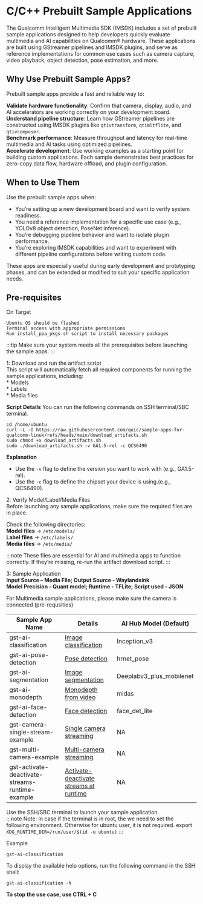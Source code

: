 # C/C++ Prebuilt Sample Applications

The Qualcomm Intelligent Multimedia SDK (IMSDK) includes a set of prebuilt sample applications designed to help developers quickly evaluate multimedia and AI capabilities on Qualcomm® hardware. These applications are built using GStreamer pipelines and IMSDK plugins, and serve as reference implementations for common use cases such as camera capture, video playback, object detection, pose estimation, and more.  

## Why Use Prebuilt Sample Apps?  
Prebuilt sample apps provide a fast and reliable way to:  

**Validate hardware functionality**: Confirm that camera, display, audio, and AI accelerators are working correctly on your development board.  
**Understand pipeline structure**: Learn how GStreamer pipelines are constructed using IMSDK plugins like `qtivtransform`, `qtimltflite`, and `qtivcomposer`.  
**Benchmark performance**: Measure throughput and latency for real-time multimedia and AI tasks using optimized pipelines.  
**Accelerate development**: Use working examples as a starting point for building custom applications. Each sample demonstrates best practices for zero-copy data flow, hardware offload, and plugin configuration.    

## When to Use Them  
Use the prebuilt sample apps when:  

* You’re setting up a new development board and want to verify system readiness.  
* You need a reference implementation for a specific use case (e.g., YOLOv8 object detection, PoseNet inference).  
* You’re debugging pipeline behavior and want to isolate plugin performance.  
* You’re exploring IMSDK capabilities and want to experiment with different pipeline configurations before writing custom code.  

These apps are especially useful during early development and prototyping phases, and can be extended or modified to suit your specific application needs.  

## Pre-requisites  
On Target  

    Ubuntu OS should be flashed  
    Terminal access with appropriate permissions    
    Run install_ppa_pkgs.sh script to install necessary packages  

:::tip
Make sure your system meets all the prerequisites before launching the sample apps.
:::

1: Download and run the artifact script  
This script will automatically fetch all required components for running the sample applications, including:  
    * Models  
    * Labels  
    * Media files  

**Script Details**
You can run the following commands on SSH terminal/SBC terminal.
```shell
cd /home/ubuntu 
curl -L -O https://raw.githubusercontent.com/quic/sample-apps-for-qualcomm-linux/refs/heads/main/download_artifacts.sh
sudo chmod +x download_artifacts.sh 
sudo ./download_artifacts.sh -v GA1.5-rel -c QCS6490
```
**Explanation**  
* Use the `-v` flag to define the version you want to work with (e.g., GA1.5-rel).
* Use the `-c` flag to define the chipset your device is using.(e.g., QCS6490).

2: Verify Model/Label/Media Files  
Before launching any sample applications, make sure the required files are in place.    

Check the following directories:    
    **Model files** → `/etc/models/`  
    **Label files** → `/etc/labels/`   
    **Media files** → `/etc/media/`  

:::note
 These files are essential for AI and multimedia apps to function correctly. If they’re missing, re-run the artifact download script.
:::

3: Sample Application    
**Input Source – Media File; Output Source - Waylandsink**  
**Model Precision - Quant model; Runtime - TFLite; Script used - JSON**  

For Multimedia sample applications, please make sure the camera is connected (pre-requsities)  

| Sample App Name           |  Details   | AI Hub Model (Default)         |
|------------------------------|------------|--------------------------------|
| gst-ai-classification     |  [Image classification](https://docs.qualcomm.com/bundle/publicresource/topics/80-70020-50/gst-ai-classification.html)  | Inception_v3                   
| gst-ai-pose-detection     |  [Pose detection](https://docs.qualcomm.com/bundle/publicresource/topics/80-70020-50/gst-ai-pose-detection.html)  | hrnet_pose                
| gst-ai-segmentation       |  [Image segmentation](https://docs.qualcomm.com/bundle/publicresource/topics/80-70020-50/gst-ai-segmentation.html)  | Deeplabv3_plus_mobilenet 
| gst-ai-monodepth          |  [Monodepth from video](https://docs.qualcomm.com/bundle/publicresource/topics/80-70020-50/mono-depth-from-video.html) | midas                   
| gst-ai-face-detection     |  [Face detection](https://docs.qualcomm.com/bundle/publicresource/topics/80-70020-50/gst-ai-face-detection.html) | face_det_lite                
| gst-camera-single-stream-example     |  [Single camera streaming](https://docs.qualcomm.com/bundle/publicresource/topics/80-70020-50/gst-camera-single-stream-example.html) | NA                
| gst-multi-camera-example    |  [Multi-camera streaming](https://docs.qualcomm.com/bundle/publicresource/topics/80-70020-50/gst-multi-camera-stream-example.html) | NA         
| gst-activate-deactivate-streams-runtime-example     |  [Activate-deactivate streams at runtime](https://docs.qualcomm.com/bundle/publicresource/topics/80-70020-50/gst-activate-deactivate-streams-runtime.html) | NA                

Use the SSH/SBC terminal to launch your sample application.  
:::note
Note: In case if the terminal is in root, the we need to set the following environment. Otherwise for ubuntu user, it is not required. export `XDG_RUNTIME_DIR=/run/user/$(id -u ubuntu)`
:::

Example
```shell
gst-ai-classification
```
To display the available help options, run the following command in the SSH shell:  
```shell
gst-ai-classification -h
```

**To stop the use case, use CTRL + C**






